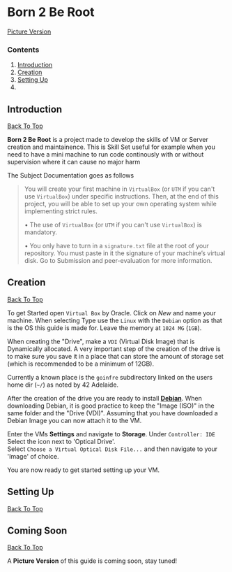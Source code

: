 # Born 2 Be Root
[Picture Version](#coming-soon)
### Contents
  1. [Introduction](#introduction)
  2. [Creation](#creation)
  3. [Setting Up](#setting-up)
  4. []()

## Introduction
[Back To Top](#born-2-be-root)

**Born 2 Be Root** is a project made to develop the skills of VM or Server creation and maintainence.
This is Skill Set useful for example when you need to have a mini machine to run code continously with or without supervision where it can cause no major harm

The Subject Documentation goes as follows
> You will create your first machine in `VirtualBox` (or `UTM` if you can't use `VirtualBox`)
> under specific instructions. Then, at the end of this project, you will be able to set up
> your own operating system while implementing strict rules.
>
> • The use of `VirtualBox` (or `UTM` if you can't use `VirtualBox`) is mandatory.
>
> • You only have to turn in a `signature.txt` file at the root of your repository.
> You must paste in it the signature of your machine’s virtual disk.
> Go to Submission and peer-evaluation for more information.

## Creation
[Back To Top](#born-2-be-root)

To get Started open `Virtual Box` by Oracle. Click on _New_ and name your machine.
When selecting Type use the `Linux` with the `Debian` option as that is the OS this guide is made for.
Leave the memory at `1024 MG` (`1GB`).

When creating the "Drive", make a `VDI` (Virtual Disk Image) that is Dynamically allocated.
A very important step of the creation of the drive is to
make sure you save it in a place that can store the amount of storage set (which is recommended to be a minimum of 12GB).

Currently a known place is the `goinfre` subdirectory linked on the users home dir (`~/`) as noted by 42 Adelaide.

After the creation of the drive you are ready to install [**Debian**](<DEBIAN-Downloads.md>).
When downloading Debian, it is good practice to keep the "Image (ISO)" in the same folder and the "Drive (VDI)".
Assuming that you have downloaded a Debian Image you can now attach it to the VM.

Enter the VMs **Settings** and navigate to **Storage**. Under `Controller: IDE` Select the icon next to 'Optical Drive'.  
Select `Choose a Virtual Optical Disk File...` and then navigate to your 'Image' of choice.

You are now ready to get started setting up your VM.

## Setting Up
[Back To Top](#born-2-be-root)



## Coming Soon
[Back To Top](#born-2-be-root)

A **Picture Version** of this guide is coming soon, stay tuned!

